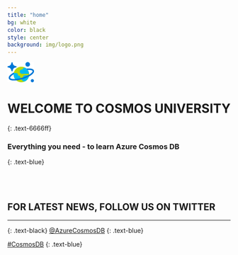 ```yaml
---
title: "home"
bg: white
color: black
style: center
background: img/logo.png
---
```


![CosmosDBLogo](img/logo.png)

# **WELCOME TO COSMOS UNIVERSITY**
{: .text-6666ff}
<br>
### Everything you need - to learn Azure Cosmos DB
{: .text-blue}
<br>
<br>
<br>
<br>

FOR LATEST NEWS, FOLLOW US ON TWITTER
-----------------------

* * * * *
{: .text-black}
[@AzureCosmosDB](https://twitter.com/AzureCosmosDB)
{: .text-blue}

[#CosmosDB](https://twitter.com/search?q=%23cosmosdb&src=typd)
{: .text-blue}


